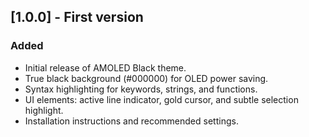 ## [1.0.0] - First version

### Added
- Initial release of AMOLED Black theme.
- True black background (#000000) for OLED power saving.
- Syntax highlighting for keywords, strings, and functions.
- UI elements: active line indicator, gold cursor, and subtle selection highlight.
- Installation instructions and recommended settings.
